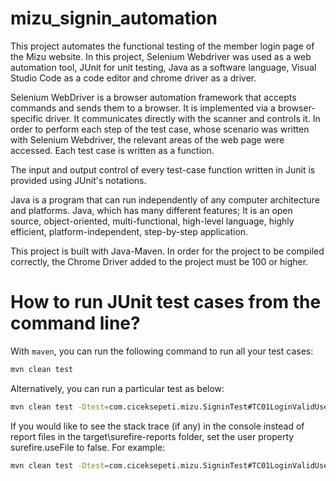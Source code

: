 # mizu_signin_automation

This project automates the functional testing of the member login page of the Mizu website. In this project, Selenium Webdriver was used as a web automation tool, JUnit for unit testing, Java as a software language, Visual Studio Code as a code editor and chrome driver as a driver.

Selenium WebDriver is a browser automation framework that accepts commands and sends them to a browser. It is implemented via a browser-specific driver. It communicates directly with the scanner and controls it. In order to perform each step of the test case, whose scenario was written with Selenium Webdriver, the relevant areas of the web page were accessed. Each test case is written as a function.

The input and output control of every test-case function written in Junit is provided using JUnit's notations.

Java is a program that can run independently of any computer architecture and platforms. Java, which has many different features; It is an open source, object-oriented, multi-functional, high-level language, highly efficient, platform-independent, step-by-step application.

This project is built with Java-Maven. In order for the project to be compiled correctly, the Chrome Driver added to the project must be 100 or higher.

# How to run JUnit test cases from the command line?

With `maven`, you can run the following command to run all your test cases:

```bash
mvn clean test
```

Alternatively, you can run a particular test as below:

```bash
mvn clean test -Dtest=com.ciceksepeti.mizu.SigninTest#TC01LoginValidUsernameAndValidPassword -Dsurefire.useFile=false
```

If you would like to see the stack trace (if any) in the console instead of report files in the target\surefire-reports folder, set the user property surefire.useFile to false. For example:

```bash
mvn clean test -Dtest=com.ciceksepeti.mizu.SigninTest#TC01LoginValidUsernameAndValidPassword -Dsurefire.useFile=false
```

